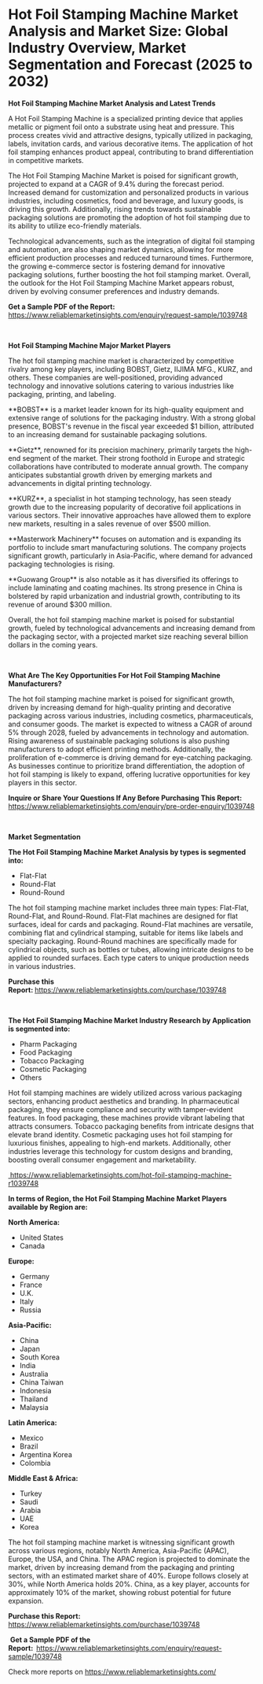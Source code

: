 <p><h1>Hot Foil Stamping Machine Market Analysis and Market Size: Global Industry Overview, Market Segmentation and Forecast (2025 to 2032)</h1></p><p><strong>Hot Foil Stamping Machine Market Analysis and Latest Trends</strong></p>
<p><p>A Hot Foil Stamping Machine is a specialized printing device that applies metallic or pigment foil onto a substrate using heat and pressure. This process creates vivid and attractive designs, typically utilized in packaging, labels, invitation cards, and various decorative items. The application of hot foil stamping enhances product appeal, contributing to brand differentiation in competitive markets.</p><p>The Hot Foil Stamping Machine Market is poised for significant growth, projected to expand at a CAGR of 9.4% during the forecast period. Increased demand for customization and personalized products in various industries, including cosmetics, food and beverage, and luxury goods, is driving this growth. Additionally, rising trends towards sustainable packaging solutions are promoting the adoption of hot foil stamping due to its ability to utilize eco-friendly materials.</p><p>Technological advancements, such as the integration of digital foil stamping and automation, are also shaping market dynamics, allowing for more efficient production processes and reduced turnaround times. Furthermore, the growing e-commerce sector is fostering demand for innovative packaging solutions, further boosting the hot foil stamping market. Overall, the outlook for the Hot Foil Stamping Machine Market appears robust, driven by evolving consumer preferences and industry demands.</p></p>
<p><strong>Get a Sample PDF of the Report:&nbsp;</strong> <a href="https://www.reliablemarketinsights.com/enquiry/request-sample/1039748?utm_campaign=3184&utm_medium=2&utm_source=Github&utm_content=ia&utm_term=09042025&utm_id=hot-foil-stamping-machine">https://www.reliablemarketinsights.com/enquiry/request-sample/1039748</a></p>
<p>&nbsp;</p>
<p><strong>Hot Foil Stamping Machine Major Market Players</strong></p>
<p><p>The hot foil stamping machine market is characterized by competitive rivalry among key players, including BOBST, Gietz, IIJIMA MFG., KURZ, and others. These companies are well-positioned, providing advanced technology and innovative solutions catering to various industries like packaging, printing, and labeling.</p><p>**BOBST** is a market leader known for its high-quality equipment and extensive range of solutions for the packaging industry. With a strong global presence, BOBST's revenue in the fiscal year exceeded $1 billion, attributed to an increasing demand for sustainable packaging solutions.</p><p>**Gietz**, renowned for its precision machinery, primarily targets the high-end segment of the market. Their strong foothold in Europe and strategic collaborations have contributed to moderate annual growth. The company anticipates substantial growth driven by emerging markets and advancements in digital printing technology.</p><p>**KURZ**, a specialist in hot stamping technology, has seen steady growth due to the increasing popularity of decorative foil applications in various sectors. Their innovative approaches have allowed them to explore new markets, resulting in a sales revenue of over $500 million.</p><p>**Masterwork Machinery** focuses on automation and is expanding its portfolio to include smart manufacturing solutions. The company projects significant growth, particularly in Asia-Pacific, where demand for advanced packaging technologies is rising.</p><p>**Guowang Group** is also notable as it has diversified its offerings to include laminating and coating machines. Its strong presence in China is bolstered by rapid urbanization and industrial growth, contributing to its revenue of around $300 million.</p><p>Overall, the hot foil stamping machine market is poised for substantial growth, fueled by technological advancements and increasing demand from the packaging sector, with a projected market size reaching several billion dollars in the coming years.</p></p>
<p>&nbsp;</p>
<p><strong>What Are The Key Opportunities For Hot Foil Stamping Machine Manufacturers?</strong></p>
<p><p>The hot foil stamping machine market is poised for significant growth, driven by increasing demand for high-quality printing and decorative packaging across various industries, including cosmetics, pharmaceuticals, and consumer goods. The market is expected to witness a CAGR of around 5% through 2028, fueled by advancements in technology and automation. Rising awareness of sustainable packaging solutions is also pushing manufacturers to adopt efficient printing methods. Additionally, the proliferation of e-commerce is driving demand for eye-catching packaging. As businesses continue to prioritize brand differentiation, the adoption of hot foil stamping is likely to expand, offering lucrative opportunities for key players in this sector.</p></p>
<p><strong>Inquire or Share Your Questions If Any Before Purchasing This Report:</strong> <a href="https://www.reliablemarketinsights.com/enquiry/pre-order-enquiry/1039748?utm_campaign=3184&utm_medium=2&utm_source=Github&utm_content=ia&utm_term=09042025&utm_id=hot-foil-stamping-machine">https://www.reliablemarketinsights.com/enquiry/pre-order-enquiry/1039748</a></p>
<p>&nbsp;</p>
<p><strong>Market Segmentation</strong></p>
<p><strong>The Hot Foil Stamping Machine Market Analysis by types is segmented into:</strong></p>
<p><ul><li>Flat-Flat</li><li>Round-Flat</li><li>Round-Round</li></ul></p>
<p><p>The hot foil stamping machine market includes three main types: Flat-Flat, Round-Flat, and Round-Round. Flat-Flat machines are designed for flat surfaces, ideal for cards and packaging. Round-Flat machines are versatile, combining flat and cylindrical stamping, suitable for items like labels and specialty packaging. Round-Round machines are specifically made for cylindrical objects, such as bottles or tubes, allowing intricate designs to be applied to rounded surfaces. Each type caters to unique production needs in various industries.</p></p>
<p><strong>Purchase this Report:&nbsp;</strong><a href="https://www.reliablemarketinsights.com/purchase/1039748?utm_campaign=3184&utm_medium=2&utm_source=Github&utm_content=ia&utm_term=09042025&utm_id=hot-foil-stamping-machine">https://www.reliablemarketinsights.com/purchase/1039748</a></p>
<p>&nbsp;</p>
<p><strong>The Hot Foil Stamping Machine Market Industry Research by Application is segmented into:</strong></p>
<p><ul><li>Pharm Packaging</li><li>Food Packaging</li><li>Tobacco Packaging</li><li>Cosmetic Packaging</li><li>Others</li></ul></p>
<p><p>Hot foil stamping machines are widely utilized across various packaging sectors, enhancing product aesthetics and branding. In pharmaceutical packaging, they ensure compliance and security with tamper-evident features. In food packaging, these machines provide vibrant labeling that attracts consumers. Tobacco packaging benefits from intricate designs that elevate brand identity. Cosmetic packaging uses hot foil stamping for luxurious finishes, appealing to high-end markets. Additionally, other industries leverage this technology for custom designs and branding, boosting overall consumer engagement and marketability.</p></p>
<p><a href="https://www.reliablemarketinsights.com/hot-foil-stamping-machine-r1039748?utm_campaign=3184&utm_medium=2&utm_source=Github&utm_content=ia&utm_term=09042025&utm_id=hot-foil-stamping-machine">&nbsp;https://www.reliablemarketinsights.com/hot-foil-stamping-machine-r1039748</a></p>
<p><strong>In terms of Region, the Hot Foil Stamping Machine Market Players available by Region are:</strong></p>
<p>
    <p> <strong> North America: </strong>
        <ul>
            <li>United States</li>
            <li>Canada</li>
        </ul>
        </p> 
    <p> <strong> Europe: </strong>
        <ul>
            <li>Germany</li>
            <li>France</li>
            <li>U.K.</li>
            <li>Italy</li>
            <li>Russia</li>
        </ul>
        </p> 
    <p> <strong> Asia-Pacific: </strong>
        <ul>
            <li>China</li>
            <li>Japan</li>
            <li>South Korea</li>
            <li>India</li>
            <li>Australia</li>
            <li>China Taiwan</li>
            <li>Indonesia</li>
            <li>Thailand</li>
            <li>Malaysia</li>
        </ul>
        </p> 
    <p> <strong> Latin America: </strong>
        <ul>
            <li>Mexico</li>
            <li>Brazil</li>
            <li>Argentina Korea</li>
            <li>Colombia</li>
        </ul>
        </p> 
    <p> <strong> Middle East & Africa: </strong>
        <ul>
            <li>Turkey</li>
            <li>Saudi</li>
            <li>Arabia</li>
            <li>UAE</li>
            <li>Korea</li>
        </ul>
    </p>
    </p>
<p><p>The hot foil stamping machine market is witnessing significant growth across various regions, notably North America, Asia-Pacific (APAC), Europe, the USA, and China. The APAC region is projected to dominate the market, driven by increasing demand from the packaging and printing sectors, with an estimated market share of 40%. Europe follows closely at 30%, while North America holds 20%. China, as a key player, accounts for approximately 10% of the market, showing robust potential for future expansion.</p></p>
<p><strong>Purchase this Report: </strong><a href="https://www.reliablemarketinsights.com/purchase/1039748?utm_campaign=3184&utm_medium=2&utm_source=Github&utm_content=ia&utm_term=09042025&utm_id=hot-foil-stamping-machine">https://www.reliablemarketinsights.com/purchase/1039748</a></p>
<p>&nbsp;<strong>Get a Sample PDF of the Report:&nbsp;&nbsp;</strong><a href="https://www.reliablemarketinsights.com/enquiry/request-sample/1039748?utm_campaign=3184&utm_medium=2&utm_source=Github&utm_content=ia&utm_term=09042025&utm_id=hot-foil-stamping-machine">https://www.reliablemarketinsights.com/enquiry/request-sample/1039748</a></p>
<p><strong></strong></p>
<p>Check more reports on <a href="https://www.reliablemarketinsights.com/?utm_campaign=3184&utm_medium=2&utm_source=Github&utm_content=ia&utm_term=09042025&utm_id=hot-foil-stamping-machine">https://www.reliablemarketinsights.com/</a></p>